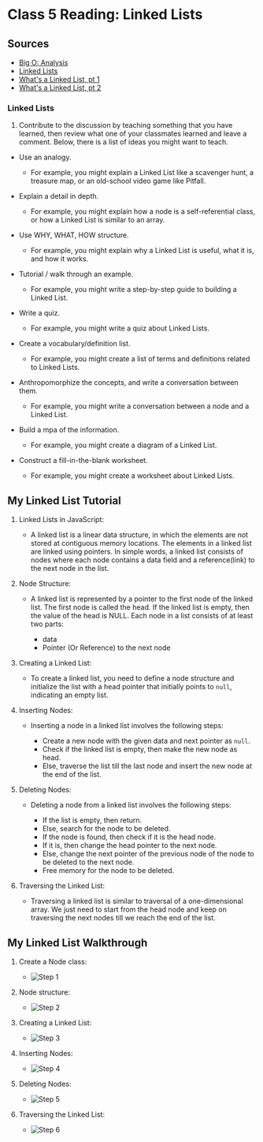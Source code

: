 # Class 5 Reading: Linked Lists

## Sources

- [Big O: Analysis](https://codefellows.github.io/common_curriculum/data_structures_and_algorithms/Code_401/class-05/resources/big_oh.html)
- [Linked Lists](https://codefellows.github.io/common_curriculum/data_structures_and_algorithms/Code_401/class-05/resources/singly_linked_list.html)
- [What's a Linked List, pt 1](https://medium.com/basecs/whats-a-linked-list-anyway-part-1-d8b7e6508b9d)
- [What's a Linked List, pt 2](https://medium.com/basecs/whats-a-linked-list-anyway-part-2-131d96f71996)

### Linked Lists

1. Contribute to the discussion by teaching something that you have learned, then review what one of your classmates learned and leave a comment. Below, there is a list of ideas you might want to teach.

- Use an analogy.

  - For example, you might explain a Linked List like a scavenger hunt, a treasure map, or an old-school video game like Pitfall.

- Explain a detail in depth.

  - For example, you might explain how a node is a self-referential class, or how a Linked List is similar to an array.

- Use WHY, WHAT, HOW structure.

  - For example, you might explain why a Linked List is useful, what it is, and how it works.

- Tutorial / walk through an example.

  - For example, you might write a step-by-step guide to building a Linked List.

- Write a quiz.

  - For example, you might write a quiz about Linked Lists.

- Create a vocabulary/definition list.

  - For example, you might create a list of terms and definitions related to Linked Lists.

- Anthropomorphize the concepts, and write a conversation between them.

  - For example, you might write a conversation between a node and a Linked List.

- Build a mpa of the information.

  - For example, you might create a diagram of a Linked List.

- Construct a fill-in-the-blank worksheet.

  - For example, you might create a worksheet about Linked Lists.

## My Linked List Tutorial

1. Linked Lists in JavaScript:

   - A linked list is a linear data structure, in which the elements are not stored at contiguous memory locations. The elements in a linked list are linked using pointers. In simple words, a linked list consists of nodes where each node contains a data field and a reference(link) to the next node in the list.

2. Node Structure:

   - A linked list is represented by a pointer to the first node of the linked list. The first node is called the head. If the linked list is empty, then the value of the head is NULL. Each node in a list consists of at least two parts:

     - data
     - Pointer (Or Reference) to the next node

3. Creating a Linked List:

    - To create a linked list, you need to define a node structure and initialize the list with a head pointer that initially points to `null`, indicating an empty list.

4. Inserting Nodes:

    - Inserting a node in a linked list involves the following steps:

      - Create a new node with the given data and next pointer as `null`.
      - Check if the linked list is empty, then make the new node as head.
      - Else, traverse the list till the last node and insert the new node at the end of the list.

5. Deleting Nodes:

    - Deleting a node from a linked list involves the following steps:

      - If the list is empty, then return.
      - Else, search for the node to be deleted.
      - If the node is found, then check if it is the head node.
      - If it is, then change the head pointer to the next node.
      - Else, change the next pointer of the previous node of the node to be deleted to the next node.
      - Free memory for the node to be deleted.

6. Traversing the Linked List:

    - Traversing a linked list is similar to traversal of a one-dimensional array. We just need to start from the head node and keep on traversing the next nodes till we reach the end of the list.

## My Linked List Walkthrough

1. Create a Node class:

   - ![Step 1](/img/linked-list-step1.png)

2. Node structure:

   - ![Step 2](/img/linked-list-step2.png)

3. Creating a Linked List:

   - ![Step 3](/img/linked-list-step3.png)

4. Inserting Nodes:

   - ![Step 4](/img/linked-list-step4.png)

5. Deleting Nodes:

   - ![Step 5](/img/linked-list-step5.png)

6. Traversing the Linked List:

   - ![Step 6](/img/linked-list-step6.png)
